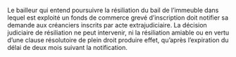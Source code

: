 Le bailleur qui entend poursuivre la résiliation du bail de l’immeuble dans lequel
est exploité un fonds de commerce grevé d’inscription doit notifier sa demande aux créanciers
inscrits par acte extrajudiciaire.
La décision judiciaire de résiliation ne peut intervenir, ni la résiliation amiable ou en vertu
d’une clause résolutoire de plein droit produire effet, qu’après l’expiration du délai de deux
mois suivant la notification.